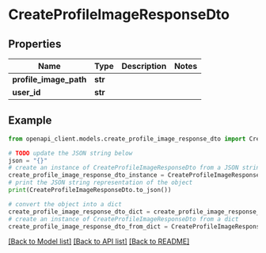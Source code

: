 # CreateProfileImageResponseDto


## Properties

Name | Type | Description | Notes
------------ | ------------- | ------------- | -------------
**profile_image_path** | **str** |  | 
**user_id** | **str** |  | 

## Example

```python
from openapi_client.models.create_profile_image_response_dto import CreateProfileImageResponseDto

# TODO update the JSON string below
json = "{}"
# create an instance of CreateProfileImageResponseDto from a JSON string
create_profile_image_response_dto_instance = CreateProfileImageResponseDto.from_json(json)
# print the JSON string representation of the object
print(CreateProfileImageResponseDto.to_json())

# convert the object into a dict
create_profile_image_response_dto_dict = create_profile_image_response_dto_instance.to_dict()
# create an instance of CreateProfileImageResponseDto from a dict
create_profile_image_response_dto_from_dict = CreateProfileImageResponseDto.from_dict(create_profile_image_response_dto_dict)
```
[[Back to Model list]](../README.md#documentation-for-models) [[Back to API list]](../README.md#documentation-for-api-endpoints) [[Back to README]](../README.md)


